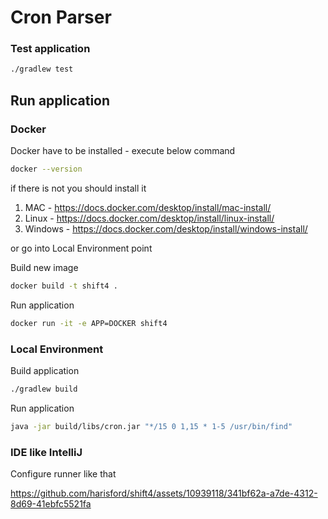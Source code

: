 # Cron Parser

### Test application

```bash
./gradlew test
```

## Run application 

### Docker

Docker have to be installed - execute below command 

```bash
docker --version
```

if there is not you should install it 
1. MAC - https://docs.docker.com/desktop/install/mac-install/
2. Linux - https://docs.docker.com/desktop/install/linux-install/
3. Windows - https://docs.docker.com/desktop/install/windows-install/

or go into Local Environment point

Build new image 
```bash
docker build -t shift4 . 
``` 

Run application
```bash
docker run -it -e APP=DOCKER shift4
```

### Local Environment

Build application 
```bash
./gradlew build
```

Run application
```bash
java -jar build/libs/cron.jar "*/15 0 1,15 * 1-5 /usr/bin/find"
```

### IDE like IntelliJ

Configure runner like that 

https://github.com/harisford/shift4/assets/10939118/341bf62a-a7de-4312-8d69-41ebfc5521fa

